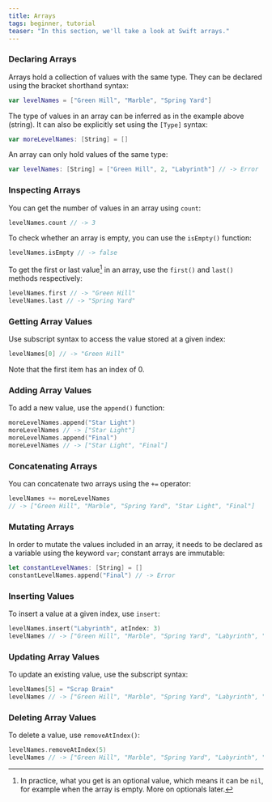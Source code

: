 ```yaml
---
title: Arrays
tags: beginner, tutorial
teaser: "In this section, we'll take a look at Swift arrays."
---
```


### Declaring Arrays

Arrays hold a collection of values with the same type. They
can be declared using the bracket shorthand syntax:

~~~swift
var levelNames = ["Green Hill", "Marble", "Spring Yard"]
~~~

The type of values in an array can be inferred as in the example above (string).
It can also be explicitly set using the `[Type]` syntax:

~~~swift
var moreLevelNames: [String] = []
~~~

An array can only hold values of the same type:

~~~swift
var levelNames: [String] = ["Green Hill", 2, "Labyrinth"] // -> Error
~~~

### Inspecting Arrays

You can get the number of values in an array using `count`:

~~~swift
levelNames.count // -> 3
~~~

To check whether an array is empty, you can use the `isEmpty()` function:

~~~swift
levelNames.isEmpty // -> false
~~~

To get the first or last value[^1] in an array, use the `first()` and `last()` methods respectively:

~~~swift
levelNames.first // -> "Green Hill"
levelNames.last // -> "Spring Yard"
~~~

### Getting Array Values

Use subscript syntax to access the value stored at a given index:

~~~swift
levelNames[0] // -> "Green Hill"
~~~

Note that the first item has an index of 0.

### Adding Array Values

To add a new value, use the `append()` function:

~~~swift
moreLevelNames.append("Star Light")
moreLevelNames // -> ["Star Light"]
moreLevelNames.append("Final")
moreLevelNames // -> ["Star Light", "Final"]
~~~

### Concatenating Arrays

You can concatenate two arrays using the `+=` operator:

~~~swift
levelNames += moreLevelNames
// -> ["Green Hill", "Marble", "Spring Yard", "Star Light", "Final"]
~~~

### Mutating Arrays

In order to mutate the values included in an array, it needs to be declared as a variable using the
keyword `var`; constant arrays are immutable:

~~~swift
let constantLevelNames: [String] = []
constantLevelNames.append("Final") // -> Error
~~~

### Inserting Values

To insert a value at a given index, use `insert`:

~~~swift
levelNames.insert("Labyrinth", atIndex: 3)
levelNames // -> ["Green Hill", "Marble", "Spring Yard", "Labyrinth", "Star Light", "Final"]
~~~

### Updating Array Values

To update an existing value, use the subscript syntax:

~~~swift
levelNames[5] = "Scrap Brain"
levelNames // -> ["Green Hill", "Marble", "Spring Yard", "Labyrinth", "Star Light", "Scrap Brain"]
~~~

### Deleting Array Values

To delete a value, use `removeAtIndex()`:

~~~swift
levelNames.removeAtIndex(5)
levelNames // -> ["Green Hill", "Marble", "Spring Yard", "Labyrinth", "Star Light"]
~~~

[^1]: In practice, what you get is an optional value, which means it can be
`nil`, for example when the array is empty. More on optionals later.
